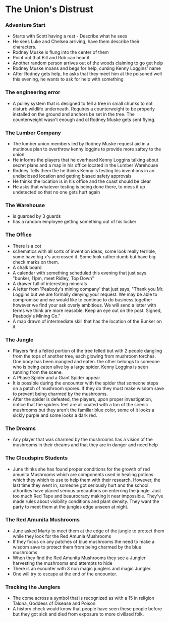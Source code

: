 # The Union's Distrust

### Adventure Start
- Starts with Scott having a rest - Describe what he sees
- He sees Luke and Chelsea arriving, have them describe their characters.
- Rodney Muske is flung into the center of them
- Point out that Bill and Rob can hear it
- Another random person arrives out of the woods claiming to go get help
- Rodney Muske moans and begs for help, cursing Kenny Loggins' name
- After Rodney gets help, he asks that they meet him at the poisoned well this evening, he wants to ask for help with something

### The engineering error
- A pulley system that is designed to fell a tree in small chunks to not disturb wildlife underneath. Requires a counterweight to be properly installed on the ground and anchors be set in the tree. The counterweight wasn't enough and ol Rodney Muske gets sent flying. 

### The Lumber Company


- The lumber union members led by Rodney Muske request aid in a mutinous plan to overthrow kenny loggins to provide more saftey to the union
- He informs the players that he overheard Kenny Loggins talking about secret plans and a map in his office located in the Lumber Warehouse
- Rodney Tells them the he thinks Kenny is testing his inventions in an undisclosed location and getting biased safety approvals
- He thinks the location is in his office and the coast should be clear
- He asks that whatever testing is being done there, to mess it up undetected so that no one gets hurt again

### The Warehouse

- is guarded by 3 guards
- has a random employee getting something out of his locker

### The Office

- There is a cot
- schematics with all sorts of invention ideas, some look really terrible, some have big x's accrossed it. Some look rather dumb but have big check marks on them.
- A chalk board
- A calendar with something scheduled this evening that just says "bunker, 11pm, meet Ridley, Top Down"
- A drawer full of interesting minerals
- A letter from 'Peabody's mining company' that just says, "Thank you Mr. Loggins but we are formally denying your request. We may be able to compromise and we would like to continue to do business together however we find your ask overly ambitious. We will send a letter with terms we think are more reasoble. Keep an eye out on the post. Signed, Peabody's Mining Co."
- A map drawn of intermediate skill that has the location of the Bunker on it.

### The Jungle

- Players find a felled portion of the tree felled but with 2 people dangling from the tops of another tree, each glowing from mushroom torches. One body has been mangled and eaten. the other belongs to someone who is being eaten alive by a large spider. Kenny Loggins is seen running from the scene.
- A Phase Spider and a Giant Spider appear
- It is possible during the encounter with the spider that someone steps on a patch of mushroom spores. If they do they must make wisdom save to prevent being charmed by the mushrooms.
- After the spider is defeated, the players, upon proper investigation, notice that the spiders feet are all coated with a ton of the sirenic mushrooms but they aren't the familiar blue color, some of it looks a sickly purple and some looks a dark red.


### The Dreams

- Any player that was charmed by the mushrooms has a vision of the mushrooms in their dreams and that they are in danger and need help


### The Cloudspire Students

- June thinks she has found proper conditions for the growth of red amunita Mushrooms which are components used in healing potions which they which to use to help them with their research. However, the last time they went in, someone got seriously hurt and the school athorities have placed serious precautions on enterring the jungle. Just too much Red Tape and beaurocracy making it near impossible. They've made rules about visibility conditions and plant density. They want the party to meet them at the jungles edge unseen at night. 

### The Red Amunita Mushrooms

- June asked Marty to meet them at the edge of the jungle to protect them while they look for the Red Amunia Mushrooms
- If they focus on any patches of blue mushrooms the need to make a wisdom save to protect them from being charmed by the blue mushrooms
- When they find the Red Amunita Mushrooms they see a Jungler harvesting the mushrooms and attempts to hide
- There is an ecounter with 3 non magic junglers and magic Jungler.
- One will try to escape at the end of the encounter. 

### Tracking the Junglers

- The come across a symbol that is recognized as with a 15 in religion Talona, Goddess of Disease and Poison
- A history check would know that people have seen these people before but they got sick and died from exposure to more civilized folk.



